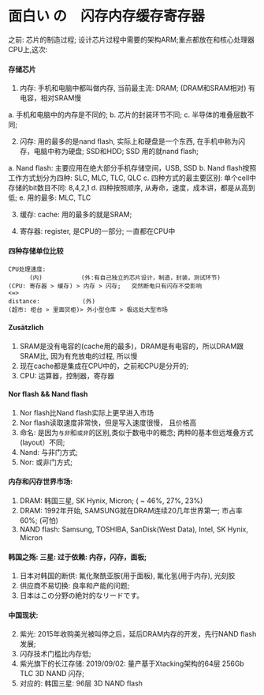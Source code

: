 # 面白い の　闪存内存缓存寄存器

之前: 芯片的制造过程; 设计芯片过程中需要的架构ARM;重点都放在和核心处理器CPU上,这次: 

#### 存储芯片

1. 内存: 手机和电脑中都叫做内存, 当前最主流: DRAM; (DRAM和SRAM相对) 有电容，相对SRAM慢

  a. 手机和电脑中的内存是不同的;
  b. 芯片的封装环节不同;
  c. 半导体的堆叠层数不同;
  
2. 闪存: 用的最多的是nand flash, 实际上和硬盘是一个东西, 在手机中称为闪存，电脑中称为硬盘; SSD和HDD; SSD
用的就nand flash;

  a. Nand flash: 主要应用在绝大部分手机存储空间，USB, SSD
  b. Nand flash按照工作方式划分为四种: SLC, MLC, TLC, QLC
  c. 四种方式的最主要区别: 单个cell中存储的bit数目不同: 8,4,2,1
  d. 四种按照顺序, 从寿命，速度，成本讲，都是从高到低;
  e. 用的最多: MLC, TLC
  

3. 缓存: cache: 用的最多的就是SRAM;

4. 寄存器: register, 是CPU的一部分; 一直都在CPU中

#### 四种存储单位比较
```
CPU处理速度: 
      (内)           (外:有自己独立的芯片设计，制造，封装，测试环节)
(CPU: 寄存器 > 缓存) > 内存 > 闪存;   突然断电只有闪存不受影响
<=>
distance:            (外)
(超市: 柜台 > 里面货柜)> 外小型仓库 > 极远处大型市场
```

#### Zusätzlich
1. SRAM是没有电容的(cache用的最多)，DRAM是有电容的，所以DRAM跟SRAM比, 因为有充放电的过程, 所以慢
2. 现在cache都是集成在CPU中的，之前和CPU是分开的;
3. CPU: 运算器，控制器，寄存器

#### Nor flash && Nand flash
1. Nor flash比Nand flash实际上更早进入市场
2. Nor flash读取速度非常快，但是写入速度很慢， 且价格高
3. 命名: 是因为```与非```和```或非```的区别,类似于数电中的概念; 两种的基本但远堆叠方式(layout）不同;
4. Nand: 与非门方式;
5. Nor: 或非门方式;

#### 内存和闪存世界市场:
1. DRAM: 韩国三星, SK Hynix, Micron; ( ~ 46%, 27%, 23%)
2. DRAM: 1992年开始, SAMSUNG就在DRAM连续20几年世界第一; 市占率60%; (可怕)
3. NAND flash: Samsung, TOSHIBA, SanDisk(West Data), Intel, SK Hynix, Micron


#### 韩国之殇: 三星: 过于依赖: 内存，闪存，面板;
1. 日本对韩国的断供: 氟化聚酰亚胺(用于面板), 氟化氢(用于内存), 光刻胶
2. 供应商不易切换: 良率和产能的问题;
3. 日本はこの分野の絶対的なリードです。

#### 中国现状: 
2. 紫光: 2015年收购美光被叫停之后，延后DRAM内存的开发，先行NAND flash发展;
3. 闪存技术门槛比内存低;
4. 紫光旗下的长江存储: 2019/09/02: 量产基于Xtacking架构的64层 256Gb TLC 3D NAND 闪存;
5. 对应的: 韩国三星: 96层 3D NAND flash


